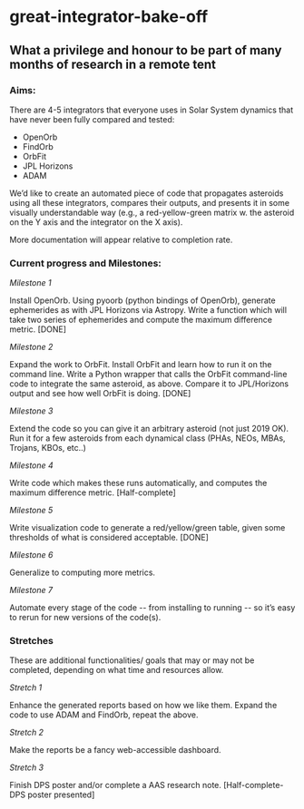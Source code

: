 # great-integrator-bake-off
## What a privilege and honour to be part of many months of research in a remote tent

### Aims:
There are 4-5 integrators that everyone uses in Solar System dynamics that have never been fully compared and tested:
* OpenOrb
* FindOrb
* OrbFit
* JPL Horizons
* ADAM

We’d like to create an automated piece of code that propagates asteroids using all these integrators, compares their outputs, and presents it in some visually understandable way (e.g., a red-yellow-green matrix w. the asteroid on the Y axis and the integrator on the X axis).

More documentation will appear relative to completion rate.
### Current progress and Milestones:

_Milestone 1_

Install OpenOrb. Using pyoorb (python bindings of OpenOrb), generate ephemerides as with JPL Horizons via Astropy.
Write a function which will take two series of ephemerides and compute the maximum difference metric. [DONE]

_Milestone 2_

Expand the work to OrbFit. Install OrbFit and learn how to run it on the command line. Write a Python wrapper that calls the OrbFit command-line code to integrate the same asteroid, as above. Compare it to JPL/Horizons output and see how well OrbFit is doing. [DONE]

_Milestone 3_

Extend the code so you can give it an arbitrary asteroid (not just 2019 OK). Run it for a few asteroids from each dynamical class (PHAs, NEOs, MBAs, Trojans, KBOs, etc..)

_Milestone 4_

Write code which makes these runs automatically, and computes the maximum difference metric. [Half-complete]

_Milestone 5_

Write visualization code to generate a red/yellow/green table, given some thresholds of what is considered acceptable. [DONE]

_Milestone 6_

Generalize to computing more metrics.

_Milestone 7_

Automate every stage of the code -- from installing to running -- so it’s easy to rerun for new versions of the code(s).

### Stretches
These are additional functionalities/ goals that may or may not be completed, depending on what time and resources allow.

_Stretch 1_

Enhance the generated reports based on how we like them. Expand the code to use ADAM and FindOrb, repeat the above.

_Stretch 2_

Make the reports be a fancy web-accessible dashboard. 

_Stretch 3_

Finish DPS poster and/or complete a AAS research note. [Half-complete- DPS poster presented]
